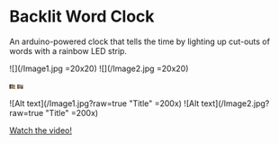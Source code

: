 # Backlit Word Clock
An arduino-powered clock that tells the time by lighting up cut-outs of words with a rainbow LED strip.


![](/Image1.jpg =20x20)
![](/Image2.jpg =20x20)

<img src="Image1.jpg" alt="Image1" style="width: 10px;"/>
<img src="Image2.jpg" alt="Image2" style="width: 10px;"/>

![Alt text](/Image1.jpg?raw=true "Title" =200x)
![Alt text](/Image2.jpg?raw=true "Title" =200x)

[Watch the video!](https://www.youtube.com/watch?v=HvfSM3tTWjE&feature=youtu.be)